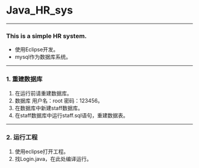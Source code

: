 # Java_HR_sys
*****************************

### This is a simple HR system.

* 使用Eclipse开发。
* mysql作为数据库系统。

---------------
### 1. 重建数据库

1. 在运行前请重建数据库。
2. 数据库 用户名：root  密码：123456。
3. 在数据库中新建staff数据库。
4. 在staff数据库中运行staff.sql语句，重建数据表。

---------------------

### 2. 运行工程
1. 使用eclipse打开工程。
2. 找Login.java，在此处编译运行。
